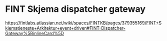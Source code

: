 # FINT Skjema dispatcher gateway

https://fintlabs.atlassian.net/wiki/spaces/FINTKB/pages/379355169/FINT+Skjematjeneste+Arkitektur+event+driven#FINT-Dispatcher-Gateway%5BinlineCard%5D